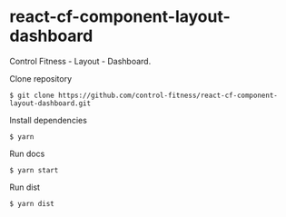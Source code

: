 # react-cf-component-layout-dashboard

Control Fitness - Layout - Dashboard.

Clone repository

    $ git clone https://github.com/control-fitness/react-cf-component-layout-dashboard.git

Install dependencies

    $ yarn

Run docs

    $ yarn start

Run dist

    $ yarn dist

